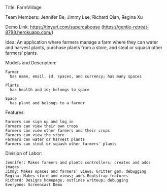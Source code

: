 Title: FarmVillage

Team Members: Jennifer Be, Jimmy Lee, Richard Qian, Regina Xu

Demo Link: https://tinyurl.com/supercaboose (https://gentle-retreat-8798.herokuapp.com/)

Idea: An application where farmers manage a farm where they can water and harvest plants,  purchase plants from a store, and steal or squash other farmers’ plants.

Models and Description:
  
    Farmer
      has name, email, id, spaces, and currency; has many spaces
  
    Plants
      has health and id; belongs to space
  
    Space
      has plant and belongs to a farmer


Features:
  
    Farmers can sign up and log in
    Farmers can view their own crops
    Farmers can view other farmers and their crops
    Farmers can view the store
    Farmers can water or harvest plants
    Farmers can steal or squash other farmers' plants


Division of Labor:

    Jennifer: Makes farmers and plants controllers; creates and adds images 
    Jimmy: Makes spaces and farmers’ views; Gritter gem; debugging
    Regina: Makes store and views; adds Bootstrap features 
    Richard: Designs homepage; outlines writeup; debugging
    Everyone: Screencast Demo
